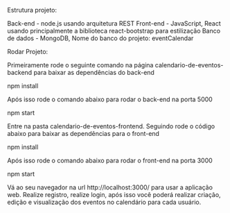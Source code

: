 Estrutura projeto:

Back-end - node.js usando arquitetura REST
Front-end - JavaScript, React usando principalmente a biblioteca react-bootstrap para estilização
Banco de dados - MongoDB, Nome do banco do projeto: eventCalendar

Rodar Projeto:

Primeiramente rode o seguinte comando na página calendario-de-eventos-backend para baixar as dependências do back-end

npm install

Após isso rode o comando abaixo para rodar o back-end na porta 5000

npm start

Entre na pasta calendario-de-eventos-frontend.
Seguindo rode o código abaixo para baixar as dependências para o front-end

npm install

Após isso rode o comando abaixo para rodar o front-end na porta 3000

npm start

Vá ao seu navegador na url http://localhost:3000/ para usar a aplicação web.
Realize registro, realize login, após isso você poderá realizar criação, edição e visualização dos eventos no calendário para cada usuário.
